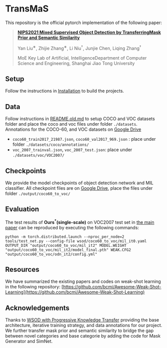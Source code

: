 # TransMaS
This repository is the official pytorch implementation of the following paper:
> **[NIPS2021 Mixed Supervised Object Detection by TransferringMask Prior and Semantic Similarity](https://arxiv.org/pdf/2110.14191.pdf)**
> 
> Yan Liu<sup>∗</sup>,  Zhijie Zhang<sup>∗</sup>,  Li Niu<sup>†</sup>,  Junjie Chen,  Liqing Zhang<sup>†</sup>
> 
> MoE Key Lab of Artificial, IntelligenceDepartment of Computer Science and Engineering, Shanghai Jiao Tong University

## Setup
Follow the instructions in [Installation](https://github.com/mikuhatsune/wsod_transfer/blob/master/INSTALL.md) to build the projects.

## Data
Follow instructions in [README.old.md](https://github.com/mikuhatsune/wsod_transfer/blob/master/README.old.md) to setup COCO and VOC datasets folder and place the coco and voc files under folder `./datasets`. Annotations for the COCO-60, and VOC datasets on [Google Drive](https://drive.google.com/drive/folders/1HhCGksyo1Eza7LhQtISelvyRHNL1iohc?usp=sharing)
- `coco60_train2017_21987.json`, `coco60_val2017_969.json` : place under folder `./datasets/coco/annotations/`
- `voc_2007_trainval.json`, `voc_2007_test.json`: place under `./datasets/voc/VOC2007/`

## Checkpoints
We provide the model checkpoints of object detection network and MIL classifier. All checkpoint files are on [Google Drive](https://drive.google.com/drive/folders/1HhCGksyo1Eza7LhQtISelvyRHNL1iohc?usp=sharing), place the files under folder `./output/coco60_to_voc/`

## Evaluation
The test results of **Ours<sup>*</sup>(single-scale)** on VOC2007 test set in [the main paper](https://arxiv.org/pdf/2110.14191.pdf) can be reproduced by executing the following commands:
```
python -m torch.distributed.launch --nproc_per_node=2 tools/test_net.py --config-file wsod/coco60_to_voc/mil_it0.yaml OUTPUT_DIR "output/coco60_to_voc/mil_it2" MODEL.WEIGHT "output/coco60_to_voc/mil_it2/model_final.pth" WEAK.CFG2 "output/coco60_to_voc/odn_it2/config.yml"
```

## Resources
We have summarized the existing papers and codes on weak-shot learning in the following repository:
[https://github.com/bcmi/Awesome-Weak-Shot-Learning](https://github.com/bcmi/Awesome-Weak-Shot-Learning)

## Acknowledgements
Thanks to [WSOD with Progressive Knowledge Transfer](https://github.com/mikuhatsune/wsod_transfer) providing the base architecture, iterative training strategy, and data annotations for our project. We further transfer mask prior and semantic similarity to bridge the gap between novel categories and base categorie by adding the code for Mask Generator and SimNet.

